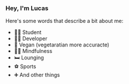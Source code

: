 ### Hey, I'm Lucas
Here's some words that describe a bit about me:
- 🧑‍🎓 Student
- 🧑‍💻 Developer
- 🌱 Vegan (vegetaratian more accuracte)
- 🧘‍♂️ Mindfulness
- 🛏️ Lounging
- ⚽ Sports
- ➕ And other things
